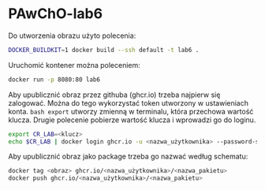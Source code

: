 # PAwChO-lab6

Do utworzenia obrazu użyto polecenia:
```bash
DOCKER_BUILDKIT=1 docker build --ssh default -t lab6 .
```
Uruchomić kontener można poleceniem:
```bash
docker run -p 8080:80 lab6
```
Aby upublicznić obraz przez githuba (ghcr.io) trzeba najpierw się zalogować. Można do tego wykorzystać token utworzony w ustawieniach konta.
```bash export``` utworzy zmienną w terminalu, która przechowa wartość klucza.
Drugie polecenie pobierze wartość klucza i wprowadzi go do loginu.
```bash
export CR_LAB=<klucz>
echo $CR_LAB | docker login ghcr.io -u <nazwa_użytkownika> --password-stdin
```
Aby upublicznić obraz jako package trzeba go nazwać według schematu:
```bash
docker tag <obraz> ghcr.io/<nazwa_użytkownika>/<nazwa_pakietu>
docker push ghcr.io/<nazwa_użytkownika>/<nazwa_pakietu>
```
